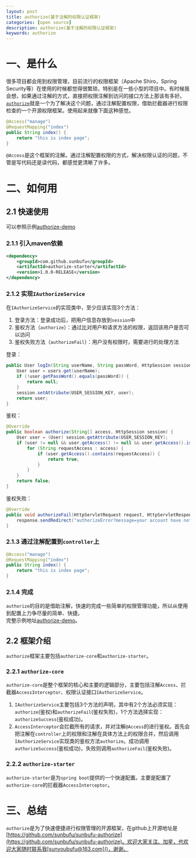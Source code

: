 ```yaml
---
layout: post
title: authorize(基于注解的权限认证框架)
categories: [open source]
description: authorize(基于注解的权限认证框架)
keywords: authorize
---
```


# 一、是什么
很多项目都会用到权限管理，目前流行的权限框架（Apache Shiro，Spring Security等）在使用的时候都觉得很繁琐，特别是在一些小型的项目中。有时候我会想，如果通过注解的方式，直接把权限注解到访问的接口方法上那该有多好。  
[`authorize`](https://github.com/sunbufu/sunbufu-authorize)就是一个为了解决这个问题，通过注解配置权限，借助拦截器进行权限检查的一个开源权限框架。使用起来就像下面这种感觉。

```java
@Access("manage")
@RequestMapping("index")
public String index() {
    return "this is index page";
}
```

`@Access`是这个框架的注解。通过注解配置权限的方式，解决权限认证的问题，不管是写代码还是读代码，都感觉更清晰了许多。

# 二、如何用
## 2.1 快速使用
可以参照示例[authorize-demo](https://github.com/sunbufu/sunbufu-authorize)
### 2.1.1 引入maven依赖

```xml
<dependency>
    <groupId>com.github.sunbufu</groupId>
    <artifactId>authorize-starter</artifactId>
    <version>1.0.0-RELEASE</version>
</dependency>
```

### 2.1.2 实现`IAuthorizeService`
在`IAuthorizeService`的实现类中，至少应该实现3个方法：

1. 登录方法：登录成功后，把用户信息存放到`session`中
2. 鉴权方法（`authorize`）：通过比对用户和请求方法的权限，返回该用户是否可以访问
3. 鉴权失败方法（`authorizeFail`）：用户没有权限时，需要进行的处理方法

登录：

```java
public User logIn(String userName, String passWord, HttpSession session) {
    User user = users.get(userName);
    if (!user.getPassWord().equals(passWord)) {
        return null;
    }
    session.setAttribute(USER_SESSION_KEY, user);
    return user;
}
```

鉴权：

```java
@Override
public boolean authorize(String[] access, HttpSession session) {
    User user = (User) session.getAttribute(USER_SESSION_KEY);
    if (user != null && user.getAccess() != null && user.getAccess().isEmpty()) {
        for (String requestAccess : access) {
            if (user.getAccess().contains(requestAccess)) {
                return true;
            }
        }
    }
    return false;
}
```

鉴权失败：

```java
@Override
public void authorizeFail(HttpServletRequest request, HttpServletResponse response) {
	response.sendRedirect("authorizeError?message=your account have not enought authority");
}
```

### 2.1.3 通过注解配置到`controller`上

```java
@Access("manage")
@RequestMapping("index")
public String index() {
    return "this is index page";
}
```

### 2.1.4 完成
`authorize`的目的是借助注解，快速的完成一些简单的权限管理功能，所以从使用到配置上力争尽量的简单、快捷。  
完整示例地址[authorize-demo](https://github.com/sunbufu/sunbufu-authorize)。

## 2.2 框架介绍
`authorize`框架主要包括`authorize-core`和`authorize-starter`。

### 2.2.1 `authorize-core`
`authorize-core`是整个框架的核心和主要的逻辑部分，主要包括注解`Access`、拦截器`AccessInterceptor`、权限认证接口`IAuthorizeService`。

1. `IAuthorizeService`主要包括3个方法的声明，其中有2个方法必须实现：`authorize`(鉴权)和`authorizeFail`(鉴权失败)，1个方法选择实现：`authorizeSuccess`(鉴权成功)。
2. `AccessInterceptor`会拦截所有的请求，并对注解`@Access`的进行鉴权。首先会把注解在`controller`上的权限和注解在具体方法上的权限合并，然后调用`IAuthorizeService`实现类的鉴权方法`authorize`。成功调用`authorizeSuccess`(鉴权成功)，失败则调用`authorizeFail`(鉴权失败)。

### 2.2.2 `authorize-starter`
`authorize-starter`是为`spring boot`提供的一个快速配置。主要是配置了`authorize-core`的拦截器`AccessInterceptor`。

# 三、总结
`authorize`是为了快速便捷进行权限管理的开源框架，在github上开源地址是[https://github.com/sunbufu/sunbufu-authorize](https://github.com/sunbufu/sunbufu-authorize)。欢迎大家关注、加星，也欢迎大家随时联系我[sunyoubufu@163.com]()，谢谢。
